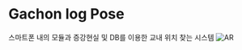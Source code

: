 # Gachon log Pose
스마트폰 내의 모듈과 증강현실 및 DB를 이용한 교내 위치 찾는 시스템
<img src="https://heinemann9.github.io/assets/images/AR.png" alt="AR" />
